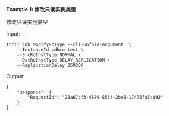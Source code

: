 **Example 1: 修改只读实例类型**

修改只读实例类型

Input: 

```
tccli cdb ModifyRoType --cli-unfold-argument  \
    --InstanceId cdbro-test \
    --SrcRoInstType NORMAL \
    --DstRoInstType DELAY_REPLICATION \
    --ReplicationDelay 259200
```

Output: 
```
{
    "Response": {
        "RequestId": "28a67cf3-4589-8534-2be0-17475fa5c892"
    }
}
```

